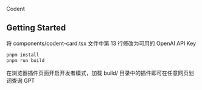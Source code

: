 Codent

## Getting Started

将 components/codent-card.tsx 文件中第 13 行修改为可用的 OpenAI API Key

```bash
pnpm install
pnpm run build
```

在浏览器插件页面开启开发者模式，加载 build/ 目录中的插件即可在任意网页划词查询 GPT